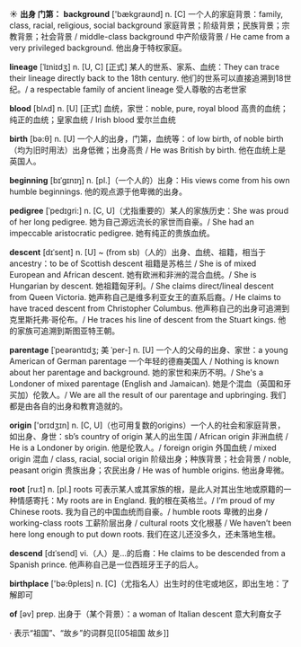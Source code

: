 ☀ <span class="category">**出身 门第：**</span>
<span class="vocabulary">**background**</span> ['bækɡraʊnd] 
<span class="definition">n. [C] 一个人的家庭背景：</span>family, class, racial, religious, social background 家庭背景；阶级背景；民族背景；宗教背景；社会背景 / middle-class background 中产阶级背景 / He came from a very privileged background. 他出身于特权家庭。
           
<span class="vocabulary">**lineage**</span> [ˈlɪniɪdʒ]
<span class="definition">n. [U, C] [正式] 某人的世系、家系、血统：</span>They can trace their lineage directly back to the 18th century. 他们的世系可以直接追溯到18世纪。/ a respectable family of ancient lineage 受人尊敬的古老世家

<span class="vocabulary">**blood**</span> [blʌd] 
<span class="definition">n. [U] [正式] 血统，家世：</span>noble, pure, royal blood 高贵的血统；纯正的血统；皇家血统 / Irish blood 爱尔兰血统

<span class="vocabulary">**birth**</span> [bə:θ] 
<span class="definition">n. [U] 一个人的出身，门第，血统等：</span>of low birth, of noble birth（均为旧时用法）出身低微；出身高贵 / He was British by birth. 他在血统上是英国人。
                      
<span class="vocabulary">**beginning**</span> [bɪˈgɪnɪŋ]
<span class="definition">n. [pl.]（一个人的）出身：</span>His views come from his own humble beginnings. 他的观点源于他卑微的出身。

<span class="vocabulary">**pedigree**</span> [ˈpedɪgri:]
<span class="definition">n. [C, U]（尤指重要的）某人的家族历史：</span>She was proud of her long pedigree. 她为自己源远流长的家世而自豪。/ She had an impeccable aristocratic pedigree. 她有纯正的贵族血统。
           
<span class="vocabulary">**descent**</span> [dɪˈsent]
<span class="definition">n. [U] ~ (from sb)（人的）出身、血统、祖籍，相当于ancestry：</span>to be of Scottish descent 祖籍是苏格兰 / She is of mixed European and African descent. 她有欧洲和非洲的混合血统。/ She is Hungarian by descent. 她祖籍匈牙利。/ She claims direct/lineal descent from Queen Victoria. 她声称自己是维多利亚女王的直系后裔。/ He claims to have traced descent from Christopher Columbus. 他声称自己的出身可追溯到克里斯托弗·哥伦布。/ He traces his line of descent from the Stuart kings. 他的家族可追溯到斯图亚特王朝。
            
<span class="vocabulary">**parentage**</span> [ˈpeərəntɪdʒ; 美 ˈper-]
<span class="definition">n. [U] 一个人的父母的出身、家世：</span>a young American of German parentage 一个年轻的德裔美国人 / Nothing is known about her parentage and background. 她的家世和来历不明。/ She's a Londoner of mixed parentage (English and Jamaican). 她是个混血（英国和牙买加）伦敦人。/ We are all the result of our parentage and upbringing. 我们都是由各自的出身和教育造就的。

<span class="vocabulary">**origin**</span> ['ɒrɪdӡɪn] 
<span class="definition">n. [C, U]（也可用复数的origins）一个人的社会和家庭背景，如出身、身世：</span>sb’s country of origin 某人的出生国 / African origin 非洲血统 / He is a Londoner by origin. 他是伦敦人。/ foreign origin 外国血统 / mixed origin 混血 / class, racial, social origin 阶级出身；种族背景；社会背景 / noble, peasant origin 贵族出身；农民出身 / He was of humble origins. 他出身卑微。

<span class="vocabulary">**root**</span> [ru:t] 
<span class="definition">n. [pl.] roots 可表示某人或其家族的根，是此人对其出生地或原籍的一种情感寄托：</span>My roots are in England. 我的根在英格兰。/ I’m proud of my Chinese roots. 我为自己的中国血统而自豪。/ humble roots 卑微的出身 / working-class roots 工薪阶层出身 / cultural roots 文化根基 / We haven’t been here long enough to put down roots. 我们在这儿还没多久，还未落地生根。
           
<span class="vocabulary">**descend**</span> [dɪˈsend]
<span class="definition">vi.（人）是…的后裔：</span>He claims to be descended from a Spanish prince. 他声称自己是一位西班牙王子的后人。

<span class="vocabulary">**birthplace**</span> ['bə:θpleɪs] 
<span class="definition">n. [C]（尤指名人）出生时的住宅或地区，即出生地：</span>了解即可

<span class="vocabulary">**of**</span> [əv] 
<span class="definition">prep. 出身于（某个背景）：</span>a woman of Italian descent 意大利裔女子

· 表示“祖国”、“故乡”的词群见[[05祖国 故乡]]
